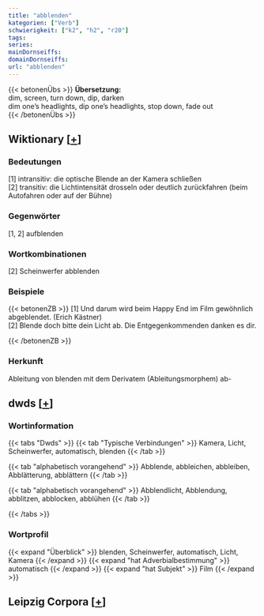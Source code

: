 ```yaml
---
title: "abblenden"
kategorien: ["Verb"]
schwierigkeit: ["k2", "h2", "r20"]
tags:
series:
mainDornseiffs:
domainDornseiffs:
url: "abblenden"
---
```


{{< betonenÜbs >}}
**Übersetzung:**  
dim, screen, turn down, dip, darken  
dim one’s headlights, dip one’s headlights, stop down, fade out  
{{< /betonenÜbs >}}

## Wiktionary [[+](https://de.wiktionary.org/wiki/abblenden)]

### Bedeutungen
[1] intransitiv: die optische Blende an der Kamera schließen  
[2] transitiv: die Lichtintensität drosseln oder deutlich zurückfahren (beim Autofahren oder auf der Bühne)  

### Gegenwörter
[1, 2] aufblenden  

### Wortkombinationen
[2] Scheinwerfer abblenden  

### Beispiele
{{< betonenZB >}}
[1] Und darum wird beim Happy End im Film gewöhnlich abgeblendet. (Erich Kästner)  
[2] Blende doch bitte dein Licht ab. Die Entgegenkommenden danken es dir.  

{{< /betonenZB >}}
### Herkunft
Ableitung von blenden mit dem Derivatem (Ableitungsmorphem) ab-  



## dwds [[+](https://www.dwds.de/wb/abblenden)]

### Wortinformation
{{< tabs "Dwds" >}}
{{< tab "Typische Verbindungen" >}}
Kamera, Licht, Scheinwerfer, automatisch, blenden
{{< /tab >}}

{{< tab "alphabetisch vorangehend" >}}
Abblende, abbleichen, abbleiben, Abblätterung, abblättern
{{< /tab >}}

{{< tab "alphabetisch vorangehend" >}}
Abblendlicht, Abblendung, abblitzen, abblocken, abblühen
{{< /tab >}}

{{< /tabs >}}

### Wortprofil
{{< expand "Überblick" >}} blenden, Scheinwerfer, automatisch, Licht, Kamera {{< /expand >}}
{{< expand "hat Adverbialbestimmung" >}} automatisch {{< /expand >}}
{{< expand "hat Subjekt" >}} Film {{< /expand >}}

## Leipzig Corpora [[+](https://corpora.uni-leipzig.de/en/res?word=abblenden&corpusId=deu_newscrawl-public_2018)]

